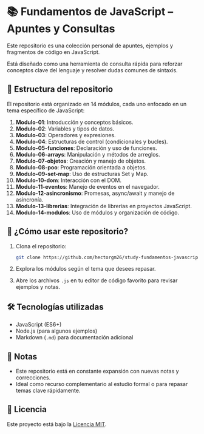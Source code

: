 # 📚 Fundamentos de JavaScript – Apuntes y Consultas

Este repositorio es una colección personal de apuntes, ejemplos y fragmentos de código en JavaScript.

Está diseñado como una herramienta de consulta rápida para reforzar conceptos clave del lenguaje y resolver dudas comunes de sintaxis.

## 📁 Estructura del repositorio

El repositorio está organizado en 14 módulos, cada uno enfocado en un tema específico de JavaScript:

1. **Modulo-01**: Introducción y conceptos básicos.
2. **Modulo-02**: Variables y tipos de datos.
3. **Modulo-03**: Operadores y expresiones.
4. **Modulo-04**: Estructuras de control (condicionales y bucles).
5. **Modulo-05-funciones**: Declaración y uso de funciones.
6. **Modulo-06-arrays**: Manipulación y métodos de arreglos.
7. **Modulo-07-objetos**: Creación y manejo de objetos.
8. **Modulo-08-poo**: Programación orientada a objetos.
9. **Modulo-09-set-map**: Uso de estructuras Set y Map.
10. **Modulo-10-dom**: Interacción con el DOM.
11. **Modulo-11-eventos**: Manejo de eventos en el navegador.
12. **Modulo-12-asincronismo**: Promesas, async/await y manejo de asincronía.
13. **Modulo-13-librerias**: Integración de librerías en proyectos JavaScript.
14. **Modulo-14-modulos**: Uso de módulos y organización de código.

## 🚀 ¿Cómo usar este repositorio?

1. Clona el repositorio:

   ```bash
   git clone https://github.com/hectorgm26/study-fundamentos-javascript.git
   ```

2. Explora los módulos según el tema que desees repasar.
3. Abre los archivos `.js` en tu editor de código favorito para revisar ejemplos y notas.

## 🛠️ Tecnologías utilizadas

- JavaScript (ES6+)
- Node.js (para algunos ejemplos)
- Markdown (`.md`) para documentación adicional

## 📝 Notas

- Este repositorio está en constante expansión con nuevas notas y correcciones.
- Ideal como recurso complementario al estudio formal o para repasar temas clave rápidamente.

## 📄 Licencia

Este proyecto está bajo la [Licencia MIT](LICENSE).
